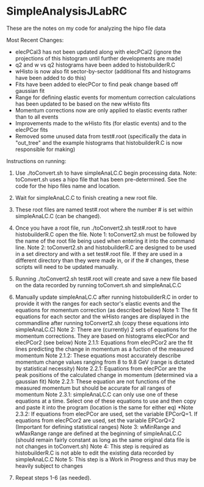 # SimpleAnalysisJLabRC


These are the notes on my code for analyzing the hipo file data


Most Recent Changes:
* elecPCal3 has not been updated along with elecPCal2 (ignore the projections of this histogram until further developments are made)
* q2 and w vs q2 histograms have been added to histobuilderR.C 
* wHisto is now also fit sector-by-sector (additional fits and histograms have been added to do this)
* Fits have been added to elecPCor to find peak change based off gaussian fit
* Range for defining elastic events for momentum correction calculations has been updated to be based on the new wHisto fits
* Momentum corrections now are only applied to elastic events rather than to all events
* Improvements made to the wHisto fits (for elastic events) and to the elecPCor fits
* Removed some unused data from test#.root (specifically the data in "out_tree" and the example histograms that histobuilderR.C is now responsible for making)

Instructions on running:

1) Use ./toConvert.sh to have simpleAnaLC.C begin processing data.
   Note: toConvert.sh uses a hipo file that has been pre-determined. See the code for the hipo files name and location.

2) Wait for simpleAnaLC.C to finish creating a new root file.

3) These root files are named test#.root where the number # is set within simpleAnaLC.C (can be changed).

4) Once you have a root file, run ./toConvert2.sh test#.root to have histobuilderR.C open the file.
   Note 1: toConvert2.sh must be followed by the name of the root file being used when entering it into the command line.
   Note 2: toConvert2.sh and histobuilderR.C are designed to be used in a set directory and with a set test#.root file.
   If they are used in a different directory than they were made in, or if the # changes, these scripts will need to be updated manually.

5) Running ./toConvert2.sh test#.root will create and save a new file based on the data recorded by running toConvert.sh and simpleAnaLC.C

6) Manually update simpleAnaLC.C after running histobuilderR.C in order to provide it with the ranges for each sector's elastic events and the equations for momentum correction (as described below)
   Note 1: The fit equations for each sector and the wHisto ranges are displayed in the commandline after running toConvert2.sh (copy these equations into simpleAnaLC.C)
   Note 2: There are (currently) 2 sets of equations for the momentum corrections. They are based on histograms elecPCor and elecPCor2 (see below)
   	Note 2.1.1: Equations from elecPCor2 are the fit lines predicting the change in momentum as a fuction of the measured momentum
 	Note 2.1.2: These equations most accurately describe momentum change values ranging from 8 to 9.8 GeV (range is dictated by statistical necessity)
	Note 2.2.1: Equations from elecPCor are the peak positions of the calculated change in momentum (determined via a gaussian fit)
	Note 2.2.1: These equation are not functions of the measured momentum but should be accurate for all ranges of momentum
	Note 2.3.1: simpleAnaLC.C can only use one of these equations at a time. Select one of these equations to use and then copy and paste it into the program (location is the same for either eq)
       *Note 2.3.2: If equations from elecPCor are used, set the variable EPCorQ=1. If equations from elecPCor2 are used, set the variable EPCorQ=2 (Important for defining statistical ranges)
   Note 3: wMinRange and wMaxRange range are defined at the beginning of simpleAnaLC.C (should remain fairly constant as long as the same original data file is not changes in toConvert.sh)
   Note 4: This step is required as histobuilderR.C is not able to edit the existing data recorded by simpleAnaLC.C
   Note 5: This step is a Work in Progress and thus may be heavily subject to changes

7) Repeat steps 1-6 (as needed).
